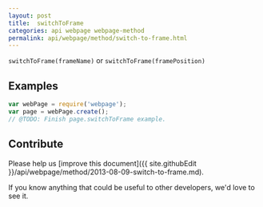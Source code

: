 ```yaml
---
layout: post
title:  switchToFrame
categories: api webpage webpage-method
permalink: api/webpage/method/switch-to-frame.html
---
```


`switchToFrame(frameName)` or `switchToFrame(framePosition)`

## Examples

```javascript
var webPage = require('webpage');
var page = webPage.create();
// @TODO: Finish page.switchToFrame example.
```

## Contribute

Please help us [improve this document]({{ site.githubEdit }}/api/webpage/method/2013-08-09-switch-to-frame.md).

If you know anything that could be useful to other developers, we'd love to see it.


